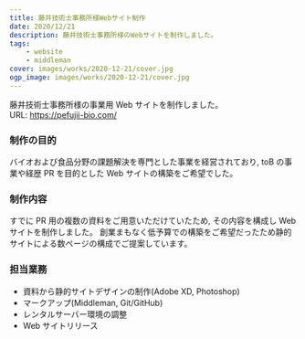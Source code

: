 ```yaml
---
title: 藤井技術士事務所様Webサイト制作
date: 2020/12/21
description: 藤井技術士事務所様のWebサイトを制作しました。
tags:
    - website
    - middleman
cover: images/works/2020-12-21/cover.jpg
ogp_image: images/works/2020-12-21/cover.jpg
---
```


<!-- textlint-disable -->

藤井技術士事務所様の事業用 Web サイトを制作しました。<br>
URL: https://pefujii-bio.com/

<!-- textlint-enable -->

<!--more-->

### 制作の目的

バイオおよび食品分野の課題解決を専門とした事業を経営されており, toB の事業や経歴 PR を目的とした Web サイトの構築をご希望でした。

### 制作内容

すでに PR 用の複数の資料をご用意いただけていたため, その内容を構成し Web サイトを制作しました。
創業まもなく低予算での構築をご希望だったため静的サイトによる数ページの構成でご提案しています。

### 担当業務

- 資料から静的サイトデザインの制作(Adobe XD, Photoshop)
- マークアップ(Middleman, Git/GitHub)
- レンタルサーバー環境の調整
- Web サイトリリース
